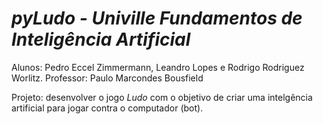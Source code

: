 # ***pyLudo - Univille Fundamentos de Inteligência Artificial***

Alunos: Pedro Eccel Zimmermann, Leandro Lopes e Rodrigo Rodriguez Worlitz.
Professor: Paulo Marcondes Bousfield

Projeto: desenvolver o jogo *Ludo* com o objetivo de criar uma intelgência artificial para jogar contra o computador (bot).
